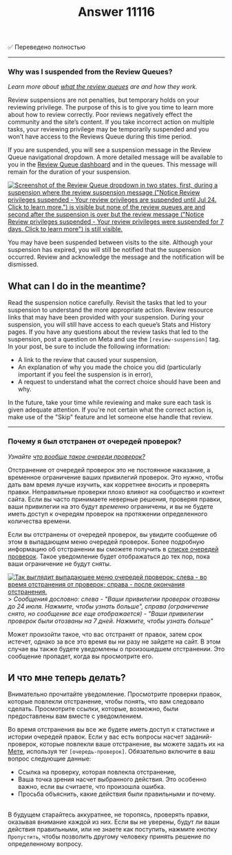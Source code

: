 ﻿---
title: "Answer 11116"
se.owner.user_id: 6
se.owner.display_name: "Nicolas Chabanovsky"
se.owner.link: "https://ru.meta.stackoverflow.com/users/6/nicolas-chabanovsky"
se.answer_id: 11116
se.question_id: 11114
se.post_type: answer
se.is_accepted: False
---
<p>✅ Переведено полностью</p>
<hr />
<h3>Why was I suspended from the Review Queues?</h3>
<p><em>Learn more about <a href="https://meta.stackexchange.com/questions/161390/what-are-the-review-queues-and-how-do-they-work">what the review queues</a> are and how they work.</em></p>
<p>Review suspensions are not penalties, but temporary holds on your reviewing privilege. The purpose of this is to give you time to learn more about how to review correctly. Poor reviews negatively effect the community and the site’s content. If you take incorrect action on multiple tasks, your reviewing privilege may be temporarily suspended and you won’t have access to the Reviews Queue during this time period.</p>
<p>If you are suspended, you will see a suspension message in the Review Queue navigational dropdown. A more detailed message will be available to you in the <a href="/review">Review Queue dashboard</a> and in the queues. This message will remain for the duration of your suspension.</p>
<p><a href="https://i.stack.imgur.com/UmgOR.png" rel="nofollow noreferrer"><img src="https://i.stack.imgur.com/UmgOR.png" alt="Screenshot of the Review Queue dropdown in two states, first, during a suspension where the review suspension message (&quot;Notice Review privileges suspended - Your review privileges are suspended until Jul 24. Click to learn more.&quot;) is visible but none of the review queues are and second after the suspension is over but the review message (&quot;Notice Review privileges suspended - Your review privileges were suspended for 7 days. Click to learn more&quot;) is still visible." /></a></p>
<p>You may have been suspended between visits to the site. Although your suspension has expired, you will still be notified that the suspension occurred. Review and acknowledge the message and the notification will be dismissed.</p>
<h2>What can I do in the meantime?</h2>
<p>Read the suspension notice carefully. Revisit the tasks that led to your suspension to understand the more appropriate action. Review resource links that may have been provided with your suspension. During your suspension, you will still have access to each queue’s Stats and History pages. If you have any questions about the review tasks that led to the suspension, post a question on Meta and use the <code>[review-suspension]</code> tag. In your post, be sure to include the following information:</p>
<ul>
<li>A link to the review that caused your suspension,</li>
<li>An explanation of why you made the choice you did (particularly important if you feel the suspension is in error),</li>
<li>A request to understand what the correct choice should have been and why.</li>
</ul>
<p>In the future, take your time while reviewing and make sure each task is given adequate attention. If you're not certain what the correct action is, make use of the &quot;Skip&quot; feature and let someone else handle that review.</p>
<hr />
<h3>Почему я был отстранен от очередей проверок?</h3>
<p><em>Узнайте <a href="https://ru.stackoverflow.com/help/reviews-intro">что вообще такое очереди проверок?</a></em></p>
<p>Отстранение от очередей проверок это не постоянное наказание, а временное ограничение ваших привилегий проверок. Это нужно, чтобы дать вам время лучше изучить, как корретнее вносить и проверять правки. Неправильные проверки плохо влияют на сообщество и контент сайта. Если вы часто принимаете неверные решения, проверяя правки, ваши привилегии на это будут <em>временно</em> ограничены, и вы не будете иметь доступ к очередям проверок на протяжении определенного количества времени.</p>
<p>Если вы отстранены от очередей проверок, вы увидите сообщение об этом в выпадающем меню очередей проверок. Более подробную информацию об отстранении вы сможете получить в <a href="/review">списке очередей проверок</a>. Такое уведомление будет отображаться до тех пор, пока ваши ограничение не будут сняты.</p>
<p><a href="https://i.stack.imgur.com/UmgOR.png" rel="nofollow noreferrer"><img src="https://i.stack.imgur.com/UmgOR.png" alt=" Так выглядит выпадающее меню очередей проверок: слева - во время отстранения от проверок; справа - после окончания отстранения." /></a>
<br> &gt; <em>Сообщения дословно: слева - &quot;Ваши привилегии проверок отозваны до 24 июля. Нажмите, чтобы узнать больше&quot;, справа (ограничение снято, но сообщение все еще отображается) - &quot;Ваши привилегии проверок были отозваны на 7 дней. Нажмите, чтобы узнать больше&quot;</em></p>
<p>Может произойти такое, что вас отстранят от правок, затем срок истечет, однако за все это время вы ни разу не зайдете на сайт. В этом случае вы также будете уведомлены о произошедшем отстранении. Это сообщение пропадет, когда вы просмотрите его.</p>
<h2>И что мне теперь делать?</h2>
<p>Внимательно прочитайте уведомление. Просмотрите проверки правок, которые повлекли отстранение, чтобы понять, что вам следовало сделать. Просмотрите ссылки, которые, возможно, были предоставлены вам вместе с уведомлением.</p>
<p>Во время отстранения вы все же будете иметь доступ к статистике и истории очередей правок. Если у вас есть вопросы насчет заданий-проверок, которые повлекли ваше отстранение, вы можете задать их на <a href="https://ru.meta.stackoverflow.com">Мете</a>, используя тег <code>[очередь-проверок]</code>. Обязательно включите в ваш вопрос следующие данные:</p>
<ul>
<li>Ссылка на проверку, которая повлекла отстранение,</li>
<li>Ваша точка зрения насчет выбранного действия. Это особенно важно, если вы считаете, что произошла ошибка.</li>
<li>Просьба объяснить, какие действия были правильными и почему.</li>
</ul>
<p><br>В будущем старайтесь аккуратнее, не торопясь, проверять правки, оказывая внимание каждой из них. Если вы не уверены, будут ли ваши действия правильными, или не знаете как поступить, нажмите кнопку <code>Пропустить</code>, чтобы позволить другому человеку принять решение по определенному вопросу.</p>
